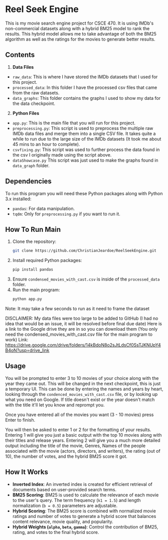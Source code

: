 # Reel Seek Engine

This is my movie search engine project for CSCE 470. It is using IMDb's non-commercial datasets along with a hybrid BM25 model to rank the results. This hybrid model allows me to take advantage of both the BM25 algorithm as well as the ratings for the movies to generate better results.

## Contents

1. **Data Files**
- `raw_data`: This is where I have stored the IMDb datasets that I used for this project.
- `processed_data`: In this folder I have the processed csv files that came from the raw datasets.
- `data_graphs`: This folder contains the graphs I used to show my data for the data checkpoint.

2. **Python Files**
- `app.py`: This is the main file that you will run for this project.
- `preprocessing.py`: This script is used to preprocess the multiple raw IMDb data files and merge them into a single CSV file. It takes quite a while to run due to the large size of the IMDb datasets (It took me about 45 mins to an hour to complete).
- `csvfixing.py`: This script was used to further process the data found in the csv I originally made using the script above.
- `dataShowcase.py` This script was just used to make the graphs found in `data_graph` folder.

## Dependencies

To run this program you will need these Python packages along with Python 3.x installed:
- `pandas`: For data manipulation.
- `tqdm`: Only for `preprocessing.py` if you want to run it.

## How To Run Main

1. Clone the repository:
   ```bash
   git clone https://github.com/ChristianJeardoe/ReelSeekEngine.git
2. Install required Python packages:
   ```bash
   pip install pandas
3. Ensure `condensed_movies_with_cast.csv` is inside of the `processed_data` folder.
4. Run the main program:
   ```bash
   python app.py
Note: It may take a few seconds to run as it need to frame the dataset

DISCLAIMER: My data files were too large to be added to GitHub (I had no idea that would be an issue, it will be resolved before final due date) Here is a link to the Google drive they are in so you can download them (You only need the condensed_movies_with_cast.csv file for the main program to work) Link: https://drive.google.com/drive/folders/14kBdoN8o2sJtLdsCf0SsTJKNUpY4B4oN?usp=drive_link

## Usage

You will be prompted to enter 3 to 10 movies of your choice along with the year they came out. This will be changed in the next checkpoint, this is just a temporary UI. This can be done by entering the names and years by heart, looking through the `condenced_movies_with_cast.csv` file, or by looking up what you need on Google. If title doesn't exist or the year doesn't match with the title it'll let you know and reprompt you.

Once you have entered all of the movies you want (3 - 10 movies) press Enter to finish.

You will then be asked to enter 1 or 2 for the formatting of your results. Entering 1 will give you just a basic output with the top 10 movies along with their titles and release years. Entering 2 will give you a much more detailed output including the title of the movie, Genres, Names of the people associated with the movie (actors, directors, and writers), the rating (out of 10), the number of votes, and the hybrid BM25 score it got.

## How It Works

- **Inverted Index**: An inverted index is created for efficient retrieval of documents based on user-provided search terms.
- **BM25 Scoring**: BM25 is used to calculate the relevance of each movie to the user's query. The term frequency (`k1 = 1.5`) and length normalization (`b = 0.5`) parameters are adjustable.
- **Hybrid Scoring**: The BM25 score is combined with normalized movie ratings and number of votes to generate a hybrid score that balances content relevance, movie quality, and popularity.
- **Hybrid Weights (`alpha`, `beta`, `gamma`)**: Control the contribution of BM25, rating, and votes to the final hybrid score.